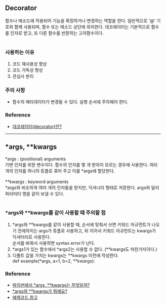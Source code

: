 ## Decorator
함수나 메소드에 적용되어 기능을 확장하거나 변경하는 역할을 한다. 일반적으로 '@' 기호와 함께 사용되며, 함수 또는 메소드 상단에 위치한다. 데코레이터는 기본적으로 함수를 인자로 받고, 또 다른 함수를 반환하는 고자함수이다.
<br/><br/>
### 사용하는 이유
1) 코드 재사용성 향상
2) 코드 가독성 향상
3) 관심사 분리
### 주의 사항
* 함수의 메타데이터가 변경될 수 있다. 실행 순서에 주의해야 한다.

### Reference
* [데코레이터(decorator)란?](https://ctkim.tistory.com/entry/%EB%8D%B0%EC%BD%94%EB%A0%88%EC%9D%B4%ED%84%B0decorator)
***
## *args, **kwargs
*args : (positional) arguments
<br/>
가변 인자를 위한 변수이다. 함수의 인자를 몇 개 받아지 모르는 경우에 사용한다. 여러 개의 인자를 하나의 튜플로 묶어 주고 이를 *args에 할당한다.
<br/><br/>
**kwargs : keyword arguments
<br/>
*args와 비슷하게 여러 개의 인자들을 받지만, 딕셔너리 형태로 저장한다. args와 달리 파라미터 명을 같이 보낼 수 있다.
<br/><br/>
### *args와 **kwargs를 같이 사용할 때 주의할 점
1) *args와 **kwargs를 같이 사용할 때, 순서에 맞춰서 쓰면 키워드 아규먼트가 나오기 전에까지는 args가 튜플로 사용하고, 뒤 이어서 키워드 아규먼트는 kwargs가 딕셔터리로 사용한다. <br/>순서를 바꿔서 사용하면 syntax error가 난다.
2) *args1가 있는 함수에서 *args2는 사용할 수 없다. (**kwargs도 마찬가지이다.)
3) 디폴트 값을 가지는 kwargs는 **kwargs 이전에 작성한다.<br/>def example(*args, a=1, b=2, **kwargs):

### Reference
* [파이썬에서 *args, **kwargs는 무엇일까?](https://legitcode267.tistory.com/13)
* [*args와 **kwargs가 뭐예요?](https://velog.io/@clueless_coder/%ED%8C%8C%EC%9D%B4%EC%8D%AC-args-%EC%99%80-kwargs-%EA%B0%80-%EB%AD%90%EC%98%88%EC%9A%94)
* [예제코드 참고](https://brunch.co.kr/@princox/180)